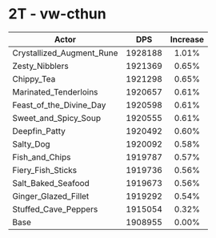 # 2T - vw-cthun
| Actor | DPS | Increase |
|---|:---:|:---:|
|Crystallized_Augment_Rune|1928188|1.01%|
|Zesty_Nibblers|1921369|0.65%|
|Chippy_Tea|1921298|0.65%|
|Marinated_Tenderloins|1920657|0.61%|
|Feast_of_the_Divine_Day|1920598|0.61%|
|Sweet_and_Spicy_Soup|1920555|0.61%|
|Deepfin_Patty|1920492|0.60%|
|Salty_Dog|1920092|0.58%|
|Fish_and_Chips|1919787|0.57%|
|Fiery_Fish_Sticks|1919736|0.56%|
|Salt_Baked_Seafood|1919673|0.56%|
|Ginger_Glazed_Fillet|1919292|0.54%|
|Stuffed_Cave_Peppers|1915054|0.32%|
|Base|1908955|0.00%|
